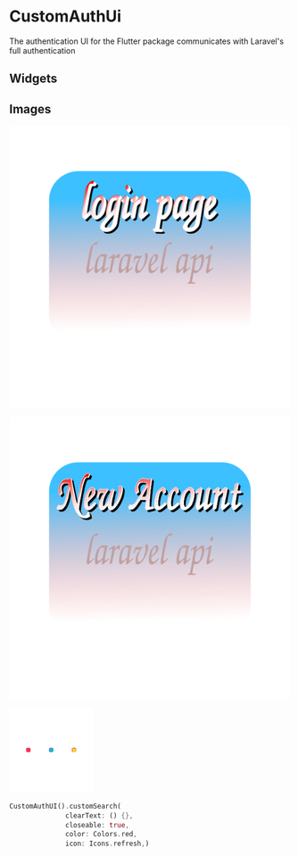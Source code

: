 # CustomAuthUi

The authentication UI for the Flutter package communicates with Laravel's full authentication

## Widgets

## Images
![login](example/assets/images/login.png)

![register](example/assets/images/register.png)

![loading](example/assets/images/loading.gif)


```dart
CustomAuthUI().customSearch(
              clearText: () {},
              closeable: true,
              color: Colors.red,
              icon: Icons.refresh,)
```
